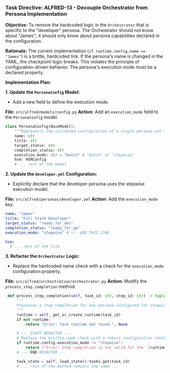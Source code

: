 
### **Task Directive: ALFRED-13 - Decouple Orchestrator from Persona Implementation**

**Objective:** To remove the hardcoded logic in the `Orchestrator` that is specific to the "developer" persona. The Orchestrator should not know about "James"; it should only know about persona capabilities declared in the configuration.

**Rationale:** The current implementation (`if runtime.config.name == "James"`) is a brittle, hardcoded link. If the persona's name is changed in the YAML, the checkpoint logic breaks. This violates the principle of configuration-driven behavior. The persona's execution mode must be a declared property.

**Implementation Plan:**

**1. Update the `PersonaConfig` Model:**
   *   Add a new field to define the execution mode.

   **File:** `src/alfred/models/config.py`
   **Action:** Add an `execution_mode` field to the `PersonaConfig` model.

   ```python
   class PersonaConfig(BaseModel):
       """Represents the validated configuration of a single persona.yml file."""
       name: str
       title: str
       target_status: str
       completion_status: str
       execution_mode: str = "batch" # "batch" or "stepwise"
       hsm: HSMConfig
       # ... rest of the model
   ```

**2. Update the `developer.yml` Configuration:**
   *   Explicitly declare that the developer persona uses the stepwise execution model.

   **File:** `src/alfred/personas/developer.yml`
   **Action:** Add the `execution_mode` key.

   ```yaml
   name: "James"
   title: "Full Stack Developer"
   target_status: "ready_for_dev"
   completion_status: "ready_for_qa"
   execution_mode: "stepwise" # <-- ADD THIS LINE

   hsm:
     # ... rest of the file
   ```

**3. Refactor the `Orchestrator` Logic:**
   *   Replace the hardcoded name check with a check for the `execution_mode` configuration property.

   **File:** `src/alfred/orchestration/orchestrator.py`
   **Action:** Modify the `process_step_completion` method.

   ```python
    def process_step_completion(self, task_id: str, step_id: str) -> tuple[str, str | None]:
        """
        Processes a step completion for any persona configured for stepwise execution.
        """
        runtime = self._get_or_create_runtime(task_id)
        if not runtime:
            return "Error: Task runtime not found.", None

        # --- START REFACTOR ---
        # Replace the brittle name check with a robust configuration check.
        if runtime.config.execution_mode != "stepwise":
            return f"Error: Step completion is not valid for the '{runtime.config.name}' persona, which is not in 'stepwise' mode.", None
        # --- END REFACTOR ---

        task_state = self._load_state().tasks.get(task_id)
        # ... rest of the method remains the same ...
   ```
